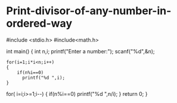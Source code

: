 # Print-divisor-of-any-number-in-ordered-way
#include <stdio.h>
#include<math.h>

int main()
{   int n,i;
    printf("Enter a number:");
    scanf("%d",&n);
    
    for(i=1;i*i<n;i++)
    {
        if(n%i==0)
          printf("%d ",i);
    }
   for( i=i;i>=1;i--)
   {
       if(n%i==0)
          printf("%d ",n/i);
   }
    return 0;
}
